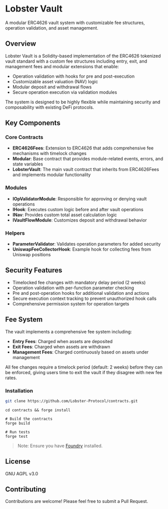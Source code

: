 # Lobster Vault

A modular ERC4626 vault system with customizable fee structures, operation validation, and asset management.

## Overview

Lobster Vault is a Solidity-based implementation of the ERC4626 tokenized vault standard with a custom fee structures including entry, exit, and management fees and modular extensions that enable:

- Operation validation with hooks for pre and post-execution
- Customizable asset valuation (NAV) logic
- Modular deposit and withdrawal flows
- Secure operation execution via validation modules

The system is designed to be highly flexible while maintaining security and composability with existing DeFi protocols.

## Key Components

### Core Contracts

- **ERC4626Fees**: Extension to ERC4626 that adds comprehensive fee mechanisms with timelock changes
- **Modular**: Base contract that provides module-related events, errors, and state variables
- **LobsterVault**: The main vault contract that inherits from ERC4626Fees and implements modular functionality

### Modules

- **IOpValidatorModule**: Responsible for approving or denying vault operations
- **IHook**: Executes custom logic before and after vault operations
- **INav**: Provides custom total asset calculation logic
- **IVaultFlowModule**: Customizes deposit and withdrawal behavior

### Helpers

- **ParameterValidator**: Validates operation parameters for added security
- **UniswapFeeCollectorHook**: Example hook for collecting fees from Uniswap positions

## Security Features

- Timelocked fee changes with mandatory delay period (2 weeks)
- Operation validation with per-function parameter checking
- Pre and post-operation hooks for additional validation and actions
- Secure execution context tracking to prevent unauthorized hook calls
- Comprehensive permission system for operation targets

## Fee System

The vault implements a comprehensive fee system including:

- **Entry Fees**: Charged when assets are deposited
- **Exit Fees**: Charged when assets are withdrawn
- **Management Fees**: Charged continuously based on assets under management

All fee changes require a timelock period (default: 2 weeks) before they can be enforced, giving users time to exit the vault if they disagree with new fee rates.

### Installation

```bash
git clone https://github.com/Lobster-Protocol/contracts.git
```
```
cd contracts && forge install
```
```
# Build the contracts
forge build

# Run tests
forge test
```

> Note: Ensure you have [Foundry](https://book.getfoundry.sh/) installed.

## License

GNU AGPL v3.0

## Contributing

Contributions are welcome! Please feel free to submit a Pull Request.